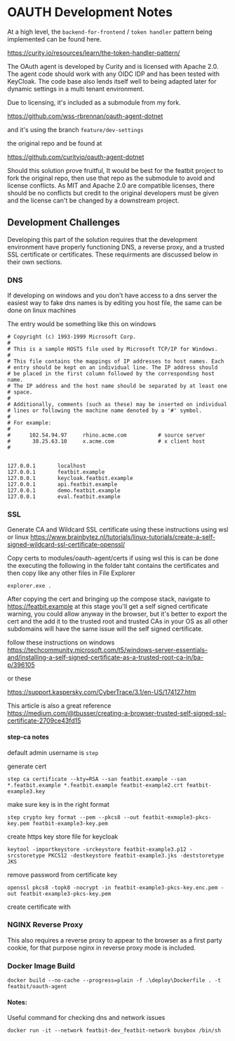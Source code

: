 # OAUTH Development Notes

At a high level, the `backend-for-frontend` / `token handler` pattern being implemented can be found here.

https://curity.io/resources/learn/the-token-handler-pattern/


The OAuth agent is developed by Curity and is licensed with Apache 2.0. The agent code should work with any OIDC IDP and has been tested with KeyCloak.  The code base also lends itself well to being adapted later for dynamic settings in a multi tenant environment.

Due to licensing, it's included as a submodule from my fork.

https://github.com/wss-rbrennan/oauth-agent-dotnet

and it's using the branch `feature/dev-settings`

the original repo and be found at 

https://github.com/curityio/oauth-agent-dotnet

Should this solution prove fruitful, It would be best for the featbit project to fork the original repo, then use that repo as the submodule to avoid and license conflicts.  As MIT and Apache 2.0 are compatible licenses, there should be no conflicts but credit to the original developers must be given and the license can't be changed by a downstream project.

## Development Challenges

Developing this part of the solution requires that the development environment have properly functioning DNS, a reverse proxy, and a trusted SSL certificate or certificates.  These requirments are discussed below in their own sections.

### DNS

If developing on windows and you don't have access to a dns server the easiest way to fake dns names is by editing you
host file, the same can be done on linux machines

The entry would be something like this on windows

```
# Copyright (c) 1993-1999 Microsoft Corp.
#
# This is a sample HOSTS file used by Microsoft TCP/IP for Windows.
#
# This file contains the mappings of IP addresses to host names. Each
# entry should be kept on an individual line. The IP address should
# be placed in the first column followed by the corresponding host name.
# The IP address and the host name should be separated by at least one
# space.
#
# Additionally, comments (such as these) may be inserted on individual
# lines or following the machine name denoted by a '#' symbol.
#
# For example:
#
#      102.54.94.97     rhino.acme.com          # source server
#       38.25.63.10     x.acme.com              # x client host
#


127.0.0.1       localhost
127.0.0.1       featbit.example
127.0.0.1       keycloak.featbit.example
127.0.0.1       api.featbit.example
127.0.0.1       demo.featbit.example
127.0.0.1       eval.featbit.example
```

### SSL

Generate CA and Wildcard SSL certificate using these instructions using wsl or linux
https://www.brainbytez.nl/tutorials/linux-tutorials/create-a-self-signed-wildcard-ssl-certificate-openssl/

Copy certs to modules/oauth-agent/certs if using wsl this is can be done the executing the following in the folder taht contains the certificates and then copy like any other files in File Explorer
```
explorer.exe .
```




After copying the cert and bringing up the compose stack, navigate to https://featbit.example at this stage you'll get a self signed certificate warning, you could allow anyway in the browser, but it's better to export the cert and the add it to the trusted root and trusted CAs in your OS as all other subdomains will have the same issue will the self signed certificate.

follow these instructions on windows
https://techcommunity.microsoft.com/t5/windows-server-essentials-and/installing-a-self-signed-certificate-as-a-trusted-root-ca-in/ba-p/396105

or these

https://support.kaspersky.com/CyberTrace/3.1/en-US/174127.htm

This article is also a great reference
https://medium.com/@tbusser/creating-a-browser-trusted-self-signed-ssl-certificate-2709ce43fd15


#### step-ca notes
default admin username is `step`

generate cert
```
step ca certificate --kty=RSA --san featbit.example --san *.featbit.example *.featbit.example featbit-example2.crt featbit-example3.key
```

make sure key is in the right format
```
step crypto key format --pem --pkcs8 --out featbit-exmaple3-pkcs-key.pem featbit-example3-key.pem
```

create https key store file for keycloak
```
keytool -importkeystore -srckeystore featbit-example3.p12 -srcstoretype PKCS12 -destkeystore featbit-example3.jks -deststoretype JKS
```

remove password from certificate key
```
openssl pkcs8 -topk8 -nocrypt -in featbit-example3-pkcs-key.enc.pem -out featbit-example3-pkcs-key.pem
```

create certificate with 
### NGINX Reverse Proxy
This also requires a reverse proxy to appear to the browser as a first party cookie, for that purpose nginx in reverse proxy mode is included.

### Docker Image Build

```
docker build --no-cache --progress=plain -f .\deploy\Dockerfile . -t featbit/oauth-agent
```

#### Notes:

Useful command for checking dns and network issues
```
docker run -it --network featbit-dev_featbit-network busybox /bin/sh
```

